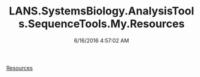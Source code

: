 ﻿---
title: LANS.SystemsBiology.AnalysisTools.SequenceTools.My.Resources
date: 6/16/2016 4:57:02 AM
---

[Resources](T-LANS.SystemsBiology.AnalysisTools.SequenceTools.My.Resources.Resources.html)
